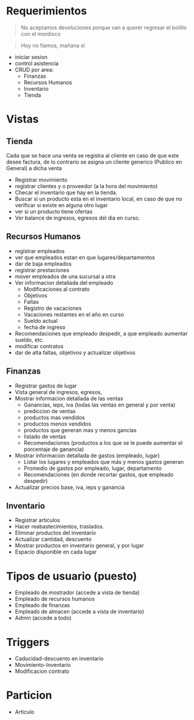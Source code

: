 # Requerimientos
> No aceptamos devoluciones porque van a querer regresar el bolillo con el mordisco

> Hoy no fiamos, mañana sí


- iniciar sesion
- control asistencia
- CRUD por area:
  - Finanzas
  - Recursos Humanos
  - Inventario
  - Tienda

# Vistas
## Tienda
Cada que se hace una venta se registra al cliente en caso de que este desee factura, de lo contrario se asigna un cliente generico (Publico en General) a dicha venta
  - Registrar movimiento
  - registrar clientes y o proveedor (a la hora del movimiento)
  - Checar el inventario que hay en la tienda.
  - Buscar si un producto esta en el inventario local, en caso de que no verificar si existe en alguna otro lugar
  - ver si un producto tiene ofertas
  - Ver balance de ingresos, egresos del dia en curso.



## Recursos Humanos
  - registrar empleados
  - ver que empleados estan en que lugares/departamentos
  - dar de baja empleados
  - registrar prestaciones
  - mover empleados de una sucursal a otra
  - Ver informacion detallada del empleado
    - Modificaciones al contrato
    - Objetivos
    - Faltas
    - Registro de vacaciones
    - Vacaciones restantes en el año en curso
    - Sueldo actual
    - fecha de ingreso
  - Recomendaciones que empleado despedir, a que empleado aumentar sueldo, etc.
  - modificar contratos
  - dar de alta faltas, objetivos y actualizar objetivos
## Finanzas
  - Registrar gastos de lugar
  - Vista general de ingresos, egresos,
  - Mostrar informacion detallada de las ventas
    - Ganancias, ieps, iva (todas las ventas en general y por venta) 
    - prediccion de ventas
    - productos mas vendidos
    - productos menos vendidos
    - productos que generan mas y menos gancias
    - listado de ventas
    - Recomendaciones (productos a los que se le puede aumentar el porcentaje de ganancia)
  - Mostrar informacion detallada de gastos (empleado, lugar)
    - Listar los lugares y empleados que más y menos gastos generan
    - Promedio de gastos por empleado, lugar, departamento
    - Recomendaciones (en donde recortar gastos, que empleado despedir)
  - Actualizar precios base, iva, ieps y ganancia
## Inventario
  - Registrar articulos
  - Hacer reabastecimientos, traslados.
  - Eliminar productos del inventario
  - Actualizar cantidad, descuento
  - Mostrar productos en inventario general, y por lugar
  - Espacio disponible en cada lugar

# Tipos de usuario (puesto)
  - Empleado de mostrador (accede a vista de tienda)
  - Empleado de recursos humanos
  - Empleado de finanzas
  - Empleado de almacen (accede a vista de inventario)
  - Admin (accede a todo)

# Triggers
- Caducidad-descuento en inventario
- Movimiento-Inventario
- Modificacion contrato



# Particion
- Articulo
